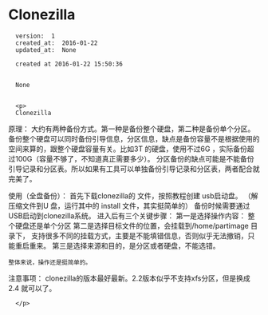 
  # Clonezilla

      version:  1
      created_at:  2016-01-22
      updated_at:  None

      created at 2016-01-22 15:50:36 


      None


      <p>
      Clonezilla

原理：
	大约有两种备份方式。第一种是备份整个硬盘，第二种是备份单个分区。
备份整个硬盘可以同时备份引导信息，分区信息，缺点是备份容量不是根据使用的空间来算的，跟整个硬盘容量有关。比如3T 的硬盘，使用不过6G ，实际备份超过100G（容量不够了，不知道真正需要多少）。 分区备份的缺点可能是不能备份引导记录和分区表。所以如果有工具可以单独备份引导记录和分区表，两者配合就完美了。
	

使用（全盘备份）：
	首先下载clonezilla的 文件，按照教程创建 usb启动盘。 （解压缩文件到U 盘，运行其中的 install 文件，其实挺简单的）
	备份时候需要通过USB启动到clonezilla系统。
	进入后有三个关键步骤：
	第一是选择操作内容： 整个硬盘还是单个分区
	第二是选择目标文件的位置，会挂载到/home/partimage 目录下， 
		支持很多不同的挂载方式，主要是不能填错信息，否则似乎无法撤销，只能重启重来。
	第三是选择来源和目的，是分区或者硬盘，不能选错。

	整体来说，操作还是挺简单的。

注意事项：
	clonezilla的版本最好最新。2.2版本似乎不支持xfs分区，但是换成2.4 就可以了。
		
	 
      </p>

  